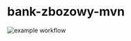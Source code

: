 # bank-zbozowy-mvn
![example workflow](https://github.com/szymonwelna/bank-zbozowy-mvn/actions/workflows/ci.yml/badge.svg)
